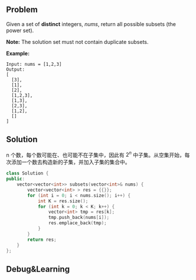 ## Problem

Given a set of **distinct** integers, *nums*, return all possible subsets (the power set).

**Note:** The solution set must not contain duplicate subsets.

**Example:**

```
Input: nums = [1,2,3]
Output:
[
  [3],
  [1],
  [2],
  [1,2,3],
  [1,3],
  [2,3],
  [1,2],
  []
]
```

 

## Solution

n 个数，每个数可能在、也可能不在子集中，因此有 $2^n$ 中子集。从空集开始，每次添加一个数去构造新的子集，并加入子集的集合中。

```cpp
class Solution {
public:
    vector<vector<int>> subsets(vector<int>& nums) {
        vector<vector<int> > res = {{}};
        for (int i = 0; i < nums.size(); i++) {
            int K = res.size();
            for (int k = 0; k < K; k++) {
                vector<int> tmp = res[k];
                tmp.push_back(nums[i]);
                res.emplace_back(tmp);
            }
        }
        return res;
    }
};
```



## Debug&Learning



